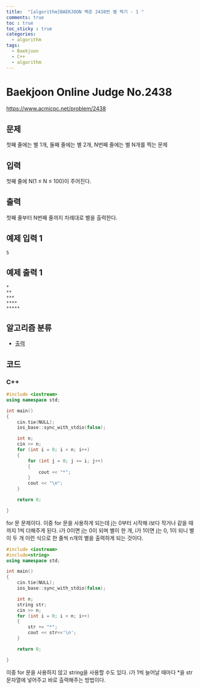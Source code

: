 ```yaml
---
title:  "[algorithm]BAEKJOON 백준 2438번 별 찍기 - 1 "
comments: true
toc : true
toc_sticky : true
categories:
  - algorithm
tags:
  - Baekjoon
  - C++
  - algorithm
---
```


# Baekjoon Online Judge No.2438

<https://www.acmicpc.net/problem/2438>

## 문제

첫째 줄에는 별 1개, 둘째 줄에는 별 2개, N번째 줄에는 별 N개를 찍는 문제

## 입력

첫째 줄에 N(1 ≤ N ≤ 100)이 주어진다.

## 출력

첫째 줄부터 N번째 줄까지 차례대로 별을 출력한다.

## 예제 입력 1 

```
5
```

## 예제 출력 1 

```
*
**
***
****
*****
```

## 알고리즘 분류

- [출력](https://www.acmicpc.net/problem/tag/출력)

## 코드

### C++

```c++
#include <iostream>
using namespace std;

int main()
{
	cin.tie(NULL);
	ios_base::sync_with_stdio(false);

	int n;
	cin >> n;
	for (int i = 0; i < n; i++)
	{
		for (int j = 0; j <= i; j++)
		{
			cout << "*";
		}
		cout << "\n";
	}

	return 0;

}
```

for 문 문제이다. 이중 for 문을 사용하게 되는데 j는 0부터 시작해  i보다 작거나 같을 때까지 1씩 더해주게 된다. i가 0이면 j는 0이 되며 별이 한 개, i가 1이면 j는 0, 1이 되니 별이 두 개 이런 식으로 한 줄씩 n개의 별을 출력하게 되는 것이다.

```c++
#include <iostream>
#include<string>
using namespace std;

int main()
{
	cin.tie(NULL);
	ios_base::sync_with_stdio(false);

	int n;
	string str;
	cin >> n;
	for (int i = 0; i < n; i++)
	{
		str += "*";
		cout << str<<'\n';
	}

	return 0;

}
```

이중 for 문을 사용하지 않고 string을 사용할 수도 있다. i가 1씩 늘어날 때마다 *을 str 문자열에 넣어주고 바로 출력해주는 방법이다.

